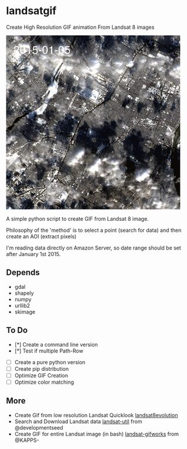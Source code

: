 # landsatgif
Create High Resolution GIF animation From Landsat 8 images

![](/img/3bd4ddee-bba3-11e5-82f7-0c4de9b59fbf.gif)

A simple python script to create GIF from Landsat 8 image.

Philosophy of the 'method' is to select a point (search for data) and then create an AOI (extract pixels)

I'm reading data directly on Amazon Server, so date range should be set after January 1st 2015. 

Depends
-------
- gdal
- shapely
- numpy
- urllib2
- skimage

To Do
-------

- [*] Create a command line version
- [*] Test if multiple Path-Row
- [ ] Create a pure python version
- [ ] Create pip distribution
- [ ] Optimize GIF Creation
- [ ] Optimize color matching
  
More
-------

- Create Gif from low resolution Landsat Quicklook [landsat8evolution](http://remotepixel.ca/webmapping/landsat8evolution.html)
- Search and Download Landsat data [landsat-util](https://github.com/developmentseed/landsat-util) from @developmentseed
- Create GIF for entire Landsat image (in bash) [landsat-gifworks](https://github.com/KAPPS-/landsat-gifworks) from @KAPPS-
